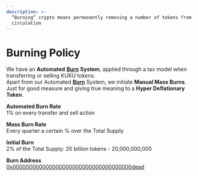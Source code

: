 ```yaml
---
description: >-
  “Burning” crypto means permanently removing a number of tokens from
  circulation
---
```


# Burning Policy

We have an **Automated** [**Burn**](../../knowledge-center/glossary-and-vocab.md) **System**, applied through a tax model when transferring or selling KUKU tokens.\
Apart from our Automated [**Burn**](../../knowledge-center/glossary-and-vocab.md) System, we initiate **Manual Mass Burns**. Just for good measure and giving true meaning to a **Hyper Deflationary Token**.

**Automated Burn Rate**\
1% on every transfer and sell action

**Mass Burn Rate**\
Every quarter a certain % over the Total Supply

**Initial Burn**\
2% of the Total Supply: 20 billion tokens - 20,000,000,000

**Burn Address**\
[0x000000000000000000000000000000000000dead](https://bscscan.com/token/0x84Fd7CC4Cd689fC021eE3D00759B6D255269D538?a=0x000000000000000000000000000000000000dead)
